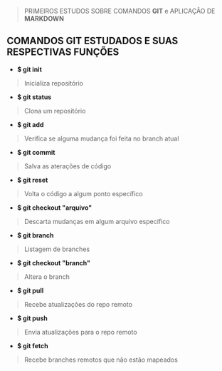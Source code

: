> PRIMEIROS ESTUDOS SOBRE COMANDOS **GIT** e APLICAÇÃO DE **MARKDOWN**
## COMANDOS GIT ESTUDADOS E SUAS RESPECTIVAS FUNÇÕES 

+ **$ git init**
> Inicializa repositório  
+ **$ git status**
> Clona um repositório
+ **$ git add**
> Verifica se alguma mudança foi feita no branch atual
+ **$ git commit**
> Salva as aterações de código
+ **$ git reset**
> Volta o código a algum ponto específico
+ **$ git checkout "arquivo"**
> Descarta mudanças em algum arquivo específico
+ **$ git branch**
> Listagem de branches
+ **$ git checkout "branch"**
> Altera o branch
+ **$ git pull**
> Recebe atualizações do repo remoto
+ **$ git push**
> Envia atualizações para o repo remoto
+ **$ git fetch**
> Recebe branches remotos que não estão mapeados
